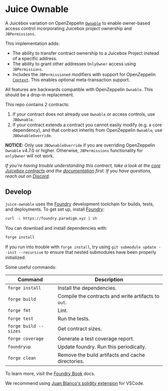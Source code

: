 # Juice Ownable

A Juicebox variation on OpenZeppelin [`Ownable`](https://github.com/OpenZeppelin/openzeppelin-contracts/blob/master/contracts/access/Ownable.sol) to enable owner-based access control incorporating Juicebox project ownership and `JBPermissions`.

This implementation adds:

- The ability to transfer contract ownership to a Juicebox Project instead of a specific address.
- The ability to grant other addresses `OnlyOwner` access using `JBPermissions`.
- Includes the `JBPermissioned` modifiers with support for OpenZeppelin [`Context`](https://github.com/OpenZeppelin/openzeppelin-contracts/blob/master/contracts/utils/Context.sol). This enables optional meta-transaction support.

All features are backwards compatible with OpenZeppelin `Ownable`. This should be a drop-in replacement.

This repo contains 2 contracts:

1. If your contract does not already use `Ownable` or access controls, use `JBOwnable`.
2. If your contract extends a contract you cannot easily modify (e.g. a core dependency), and that contract inherits from OpenZeppelin `Ownable`, use `JBOwnableOverride`.

**NOTICE:** Only use `JBOwnableOverride` if you are overriding OpenZeppelin `Ownable` v4.7.0 or higher. Otherwise, `JBPermissions` functionality for `onlyOwner` will not work.

*If you're having trouble understanding this contract, take a look at the [core Juicebox contracts](https://github.com/bananapus/juice-contracts-v4) and the [documentation](https://docs.juicebox.money/) first. If you have questions, reach out on [Discord](https://discord.com/invite/ErQYmth4dS).*

## Develop

`juice-ownable` uses the [Foundry](https://github.com/foundry-rs/foundry) development toolchain for builds, tests, and deployments. To get set up, install [Foundry](https://github.com/foundry-rs/foundry):

```bash
curl -L https://foundry.paradigm.xyz | sh
```

You can download and install dependencies with:

```bash
forge install
```

If you run into trouble with `forge install`, try using `git submodule update --init --recursive` to ensure that nested submodules have been properly initialized.

Some useful commands:

| Command               | Description                                         |
| --------------------- | --------------------------------------------------- |
| `forge install`       | Install the dependencies.                           |
| `forge build`         | Compile the contracts and write artifacts to `out`. |
| `forge fmt`           | Lint.                                               |
| `forge test`          | Run the tests.                                      |
| `forge build --sizes` | Get contract sizes.                                 |
| `forge coverage`      | Generate a test coverage report.                    |
| `foundryup`           | Update foundry. Run this periodically.              |
| `forge clean`         | Remove the build artifacts and cache directories.   |

To learn more, visit the [Foundry Book](https://book.getfoundry.sh/) docs.

We recommend using [Juan Blanco's solidity extension](https://marketplace.visualstudio.com/items?itemName=JuanBlanco.solidity) for VSCode.
